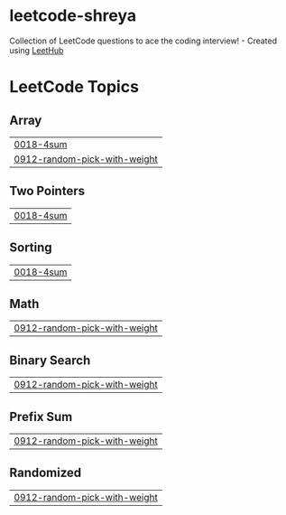 # leetcode-shreya
Collection of LeetCode questions to ace the coding interview! - Created using [LeetHub](https://github.com/QasimWani/LeetHub)

<!---LeetCode Topics Start-->
# LeetCode Topics
## Array
|  |
| ------- |
| [0018-4sum](https://github.com/shreyasubhlok/leetcode-shreya/tree/master/0018-4sum) |
| [0912-random-pick-with-weight](https://github.com/shreyasubhlok/leetcode-shreya/tree/master/0912-random-pick-with-weight) |
## Two Pointers
|  |
| ------- |
| [0018-4sum](https://github.com/shreyasubhlok/leetcode-shreya/tree/master/0018-4sum) |
## Sorting
|  |
| ------- |
| [0018-4sum](https://github.com/shreyasubhlok/leetcode-shreya/tree/master/0018-4sum) |
## Math
|  |
| ------- |
| [0912-random-pick-with-weight](https://github.com/shreyasubhlok/leetcode-shreya/tree/master/0912-random-pick-with-weight) |
## Binary Search
|  |
| ------- |
| [0912-random-pick-with-weight](https://github.com/shreyasubhlok/leetcode-shreya/tree/master/0912-random-pick-with-weight) |
## Prefix Sum
|  |
| ------- |
| [0912-random-pick-with-weight](https://github.com/shreyasubhlok/leetcode-shreya/tree/master/0912-random-pick-with-weight) |
## Randomized
|  |
| ------- |
| [0912-random-pick-with-weight](https://github.com/shreyasubhlok/leetcode-shreya/tree/master/0912-random-pick-with-weight) |
<!---LeetCode Topics End-->